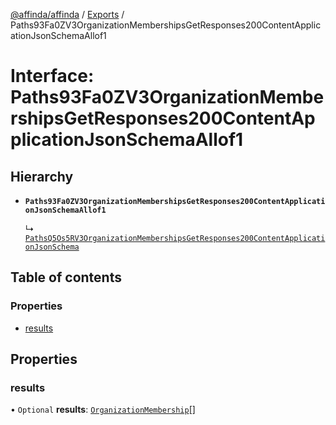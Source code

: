 [@affinda/affinda](../README.md) / [Exports](../modules.md) / Paths93Fa0ZV3OrganizationMembershipsGetResponses200ContentApplicationJsonSchemaAllof1

# Interface: Paths93Fa0ZV3OrganizationMembershipsGetResponses200ContentApplicationJsonSchemaAllof1

## Hierarchy

- **`Paths93Fa0ZV3OrganizationMembershipsGetResponses200ContentApplicationJsonSchemaAllof1`**

  ↳ [`PathsQ5Os5RV3OrganizationMembershipsGetResponses200ContentApplicationJsonSchema`](PathsQ5Os5RV3OrganizationMembershipsGetResponses200ContentApplicationJsonSchema.md)

## Table of contents

### Properties

- [results](Paths93Fa0ZV3OrganizationMembershipsGetResponses200ContentApplicationJsonSchemaAllof1.md#results)

## Properties

### results

• `Optional` **results**: [`OrganizationMembership`](OrganizationMembership.md)[]
